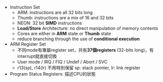 
* Instruction Set
	* ARM: instructions are all 32 bits long
	* Thumb: instructions are a mix of 16 and 32 bits
	* NEON: 32 bit **SIMD** instructions
	* **Load/Store** Architecture: no direct manipulation of memory contents
	* Cores are either in **ARM** state or **Thumb** state
	* reduce branching through the use of **conditional execution**
* ARM Register Set
	* 不同mode有專屬register set，共有**37個registers** (32-bits long)，有interrupt就直接切換
	* User mode / IRQ / FIQ / Undef / Abort / SVC
	* r13(sp), r14(lr) 不用特別保留 sp: stack pointer, lr: link register
* Program Status Registers: 描述CPU的狀態
